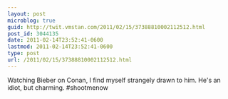 ```yaml
---
layout: post
microblog: true
guid: http://twit.vmstan.com/2011/02/15/37388810002112512.html
post_id: 3044135
date: 2011-02-14T23:52:41-0600
lastmod: 2011-02-14T23:52:41-0600
type: post
url: /2011/02/15/37388810002112512.html
---
```

Watching Bieber on Conan, I find myself strangely drawn to him. He's an idiot, but charming. #shootmenow
